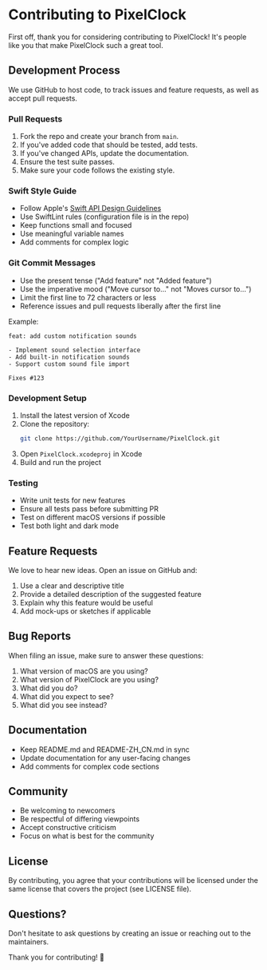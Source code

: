 # Contributing to PixelClock

First off, thank you for considering contributing to PixelClock! It's people like you that make PixelClock such a great tool.

## Development Process

We use GitHub to host code, to track issues and feature requests, as well as accept pull requests.

### Pull Requests

1. Fork the repo and create your branch from `main`.
2. If you've added code that should be tested, add tests.
3. If you've changed APIs, update the documentation.
4. Ensure the test suite passes.
5. Make sure your code follows the existing style.

### Swift Style Guide

- Follow Apple's [Swift API Design Guidelines](https://swift.org/documentation/api-design-guidelines/)
- Use SwiftLint rules (configuration file is in the repo)
- Keep functions small and focused
- Use meaningful variable names
- Add comments for complex logic

### Git Commit Messages

- Use the present tense ("Add feature" not "Added feature")
- Use the imperative mood ("Move cursor to..." not "Moves cursor to...")
- Limit the first line to 72 characters or less
- Reference issues and pull requests liberally after the first line

Example:
```
feat: add custom notification sounds

- Implement sound selection interface
- Add built-in notification sounds
- Support custom sound file import

Fixes #123
```

### Development Setup

1. Install the latest version of Xcode
2. Clone the repository:
   ```bash
   git clone https://github.com/YourUsername/PixelClock.git
   ```
3. Open `PixelClock.xcodeproj` in Xcode
4. Build and run the project

### Testing

- Write unit tests for new features
- Ensure all tests pass before submitting PR
- Test on different macOS versions if possible
- Test both light and dark mode

## Feature Requests

We love to hear new ideas. Open an issue on GitHub and:

1. Use a clear and descriptive title
2. Provide a detailed description of the suggested feature
3. Explain why this feature would be useful
4. Add mock-ups or sketches if applicable

## Bug Reports

When filing an issue, make sure to answer these questions:

1. What version of macOS are you using?
2. What version of PixelClock are you using?
3. What did you do?
4. What did you expect to see?
5. What did you see instead?

## Documentation

- Keep README.md and README-ZH_CN.md in sync
- Update documentation for any user-facing changes
- Add comments for complex code sections

## Community

- Be welcoming to newcomers
- Be respectful of differing viewpoints
- Accept constructive criticism
- Focus on what is best for the community

## License

By contributing, you agree that your contributions will be licensed under the same license that covers the project (see LICENSE file).

## Questions?

Don't hesitate to ask questions by creating an issue or reaching out to the maintainers.

Thank you for contributing! 🎉
